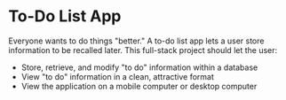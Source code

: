 # To-Do List App

Everyone wants to do things "better." A to-do list app lets a user store information to be recalled later. This full-stack project should let the user:

- Store, retrieve, and modify "to do" information within a database
- View "to do" information in a clean, attractive format
- View the application on a mobile computer or desktop computer
